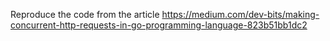 Reproduce the code from the article 
https://medium.com/dev-bits/making-concurrent-http-requests-in-go-programming-language-823b51bb1dc2
